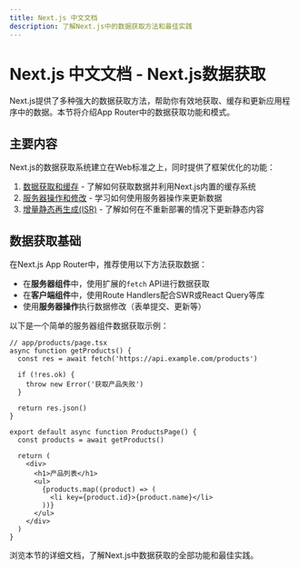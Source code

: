 ```yaml
---
title: Next.js 中文文档
description: 了解Next.js中的数据获取方法和最佳实践
---
```


# Next.js 中文文档 - Next.js数据获取

Next.js提供了多种强大的数据获取方法，帮助你有效地获取、缓存和更新应用程序中的数据。本节将介绍App Router中的数据获取功能和模式。

## 主要内容

Next.js的数据获取系统建立在Web标准之上，同时提供了框架优化的功能：

1. [数据获取和缓存](/nextjs/app-router/building-your-application/data-fetching/data-fetching-and-caching) - 了解如何获取数据并利用Next.js内置的缓存系统
2. [服务器操作和修改](/nextjs/app-router/building-your-application/data-fetching/server-actions-and-mutations) - 学习如何使用服务器操作来更新数据
3. [增量静态再生成(ISR)](/nextjs/app-router/building-your-application/data-fetching/incremental-static-regeneration) - 了解如何在不重新部署的情况下更新静态内容

## 数据获取基础

在Next.js App Router中，推荐使用以下方法获取数据：

- 在**服务器组件**中，使用扩展的`fetch` API进行数据获取
- 在**客户端组件**中，使用Route Handlers配合SWR或React Query等库
- 使用**服务器操作**执行数据修改（表单提交、更新等）

以下是一个简单的服务器组件数据获取示例：

```tsx
// app/products/page.tsx
async function getProducts() {
  const res = await fetch('https://api.example.com/products')

  if (!res.ok) {
    throw new Error('获取产品失败')
  }

  return res.json()
}

export default async function ProductsPage() {
  const products = await getProducts()

  return (
    <div>
      <h1>产品列表</h1>
      <ul>
        {products.map((product) => (
          <li key={product.id}>{product.name}</li>
        ))}
      </ul>
    </div>
  )
}
```

浏览本节的详细文档，了解Next.js中数据获取的全部功能和最佳实践。
